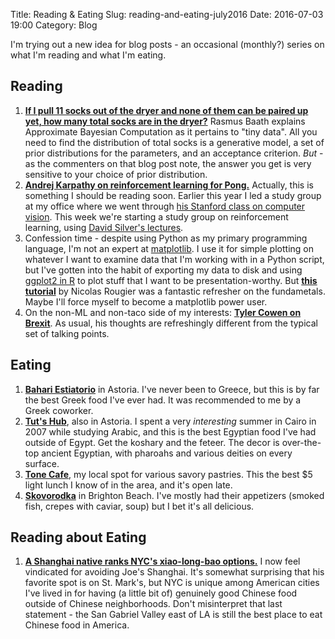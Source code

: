Title: Reading & Eating
Slug: reading-and-eating-july2016
Date: 2016-07-03 19:00
Category: Blog

I'm trying out a new idea for blog posts - an occasional (monthly?) series on what I'm reading and what I'm eating.

## Reading
1. [**If I pull 11 socks out of the dryer and none of them can be paired up yet, how many total socks are in the dryer?**](http://www.sumsar.net/blog/2014/10/tiny-data-and-the-socks-of-karl-broman/) Rasmus Baath explains Approximate Bayesian Computation as it pertains to "tiny data". All you need to find the distribution of total socks is a generative model, a set of prior distributions for the parameters, and an acceptance criterion. *But* - as the commenters on that blog post note, the answer you get is very sensitive to your choice of prior distribution.
2. [**Andrej Karpathy on reinforcement learning for Pong.**](http://karpathy.github.io/2016/05/31/rl/) Actually, this is something I should be reading soon. Earlier this year I led a study group at my office where we went through [his Stanford class on computer vision](http://cs231n.stanford.edu/). This week we're starting a study group on reinforcement learning, using [David Silver's lectures](http://www0.cs.ucl.ac.uk/staff/d.silver/web/Teaching.html).
3. Confession time - despite using Python as my primary programming language, I'm not an expert at [matplotlib](http://matplotlib.org/). I use it for simple plotting on whatever I want to examine data that I'm working with in a Python script, but I've gotten into the habit of exporting my data to disk and using [ggplot2 in R](http://ggplot2.org/) to plot stuff that I want to be presentation-worthy. But [**this tutorial**](http://www.labri.fr/perso/nrougier/teaching/matplotlib/#animation) by Nicolas Rougier was a fantastic refresher on the fundametals. Maybe I'll force myself to become a matplotlib power user.
4. On the non-ML and non-taco side of my interests: [**Tyler Cowen on Brexit**](http://marginalrevolution.com/marginalrevolution/2016/06/why-brexit-happened-the-lens-of-japan.html). As usual, his thoughts are refreshingly different from the typical set of talking points. 


## Eating
1. [**Bahari Estiatorio**](https://www.yelp.com/biz/bahari-estiatorio-astoria) in Astoria. I've never been to Greece, but this is by far the best Greek food I've ever had. It was recommended to me by a Greek coworker.
2. [**Tut's Hub**](https://www.yelp.com/biz/tuts-hub-royal-cuisine-astoria), also in Astoria. I spent a very *interesting* summer in Cairo in 2007 while studying Arabic, and this is the best Egyptian food I've had outside of Egypt. Get the koshary and the feteer. The decor is over-the-top ancient Egyptian, with pharoahs and various deities on every surface.
3. [**Tone Cafe**](http://www.yelp.com/biz/ton%C3%A9-caf%C3%A9-new-york-2), my local spot for various savory pastries. This the best $5 light lunch I know of in the area, and it's open late.
4. [**Skovorodka**](https://www.yelp.com/biz/skovorodka-brooklyn) in Brighton Beach. I've mostly had their appetizers (smoked fish, crepes with caviar, soup) but I bet it's all delicious.


## Reading about Eating
1. [**A Shanghai native ranks NYC's xiao-long-bao options.**](http://qz.com/712927/a-shanghai-native-in-search-of-new-york-citys-most-authentic-soup-dumpling/) I now feel vindicated for avoiding Joe's Shanghai. It's somewhat surprising that his favorite spot is on St. Mark's, but NYC is unique among American cities I've lived in for having (a little bit of) genuinely good Chinese food outside of Chinese neighborhoods. Don't misinterpret that last statement - the San Gabriel Valley east of LA is still the best place to eat Chinese food in America.
